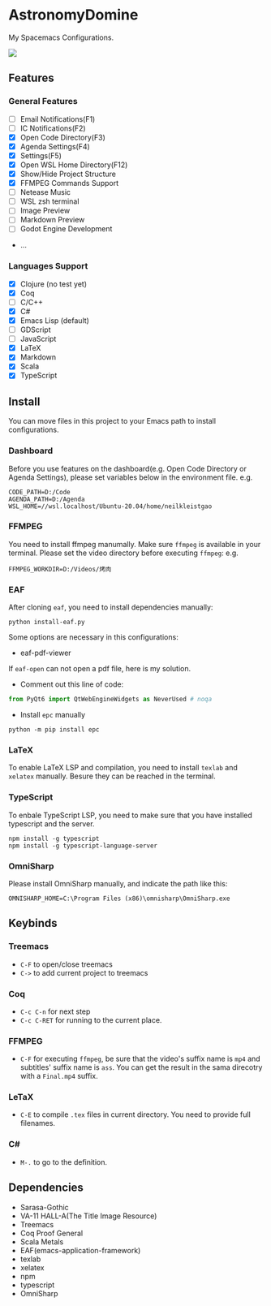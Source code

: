 # AstronomyDomine
My Spacemacs Configurations.

![](https://s2.loli.net/2022/12/05/Sfw68l1qRWKyOG3.png)

## Features
### General Features
- [ ] Email Notifications(F1)
- [ ] IC Notifications(F2)
- [x] Open Code Directory(F3)
- [x] Agenda Settings(F4)
- [x] Settings(F5)
- [x] Open WSL Home Directory(F12)
- [x] Show/Hide Project Structure
- [x] FFMPEG Commands Support
- [ ] Netease Music
- [ ] WSL zsh terminal
- [ ] Image Preview
- [ ] Markdown Preview
- [ ] Godot Engine Development
- ...

### Languages Support
- [x] Clojure (no test yet)
- [x] Coq
- [ ] C/C++
- [x] C#
- [x] Emacs Lisp (default)
- [ ] GDScript
- [ ] JavaScript
- [x] LaTeX
- [x] Markdown
- [x] Scala
- [x] TypeScript

## Install
You can move files in this project to your Emacs path to install configurations.

### Dashboard
Before you use features on the dashboard(e.g. Open Code Directory or Agenda Settings), please set variables below in the environment file.
e.g.
```
CODE_PATH=D:/Code
AGENDA_PATH=D:/Agenda
WSL_HOME=//wsl.localhost/Ubuntu-20.04/home/neilkleistgao
```

### FFMPEG
You need to install ffmpeg manumally. Make sure `ffmpeg` is available in your terminal. Please set the video directory before executing `ffmpeg`:
e.g.
```
FFMPEG_WORKDIR=D:/Videos/烤肉
```

### EAF
After cloning `eaf`, you need to install dependencies manually:
```shell
python install-eaf.py
```

Some options are necessary in this configurations:
- eaf-pdf-viewer

If `eaf-open` can not open a pdf file, here is my solution.
- Comment out this line of code:
```python
from PyQt6 import QtWebEngineWidgets as NeverUsed # noqa
```
- Install `epc` manually
```shell
python -m pip install epc
```

### LaTeX
To enable LaTeX LSP and compilation, you need to install `texlab` and `xelatex` manually.
Besure they can be reached in the terminal.

### TypeScript
To enbale TypeScript LSP, you need to make sure that you have installed typescript and the server.
```shell
npm install -g typescript
npm install -g typescript-language-server
```

### OmniSharp
Please install OmniSharp manually, and indicate the path like this:
```
OMNISHARP_HOME=C:\Program Files (x86)\omnisharp\OmniSharp.exe
```

## Keybinds
### Treemacs
- `C-F` to open/close treemacs
- `C->` to add current project to treemacs

### Coq
- `C-c C-n` for next step
- `C-c C-RET` for running to the current place.

### FFMPEG
- `C-F` for executing `ffmpeg`, be sure that the video's suffix name is `mp4` and subtitles' suffix name is `ass`. You can get the result in the sama direcotry with a `Final.mp4` suffix.

### LeTaX
 - `C-E` to compile `.tex` files in current directory. You need to provide full filenames.

### C#
- `M-.` to go to the definition.

## Dependencies
- Sarasa-Gothic
- VA-11 HALL-A(The Title Image Resource)
- Treemacs
- Coq Proof General
- Scala Metals
- EAF(emacs-application-framework)
- texlab
- xelatex
- npm
- typescript
- OmniSharp

